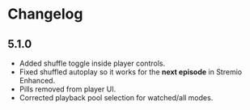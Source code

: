 # Changelog

## 5.1.0
- Added shuffle toggle inside player controls.
- Fixed shuffled autoplay so it works for the **next episode** in Stremio Enhanced.
- Pills removed from player UI.
- Corrected playback pool selection for watched/all modes.
